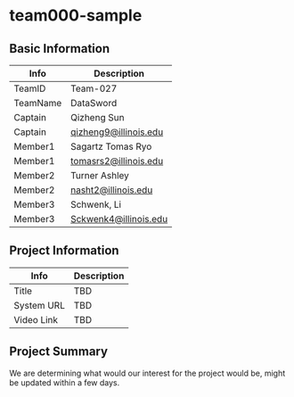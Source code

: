 # team000-sample

## Basic Information

|   Info      |        Description     |
| ----------- | ---------------------- |
| TeamID      |        Team-027        |
| TeamName    |         DataSword      |
| Captain     |       Qizheng Sun      |
| Captain     |  qizheng9@illinois.edu |
| Member1     |     Sagartz Tomas Ryo  |
| Member1     |   tomasrs2@illinois.edu|
| Member2     |     Turner Ashley      |
| Member2     |   nasht2@illinois.edu  |
| Member3     |     Schwenk, Li        |
| Member3     |  Sckwenk4@illinois.edu |

## Project Information

|   Info      |        Description     |
| ----------- | ---------------------- |
|  Title      |       TBD              |
| System URL  |       TBD              |
| Video Link  |       TBD              |

## Project Summary

We are determining what would our interest for the project would be, might be updated within a few days. 
